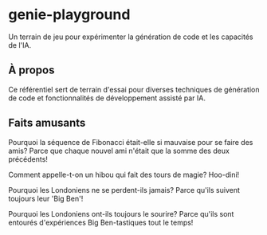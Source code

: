 # genie-playground

Un terrain de jeu pour expérimenter la génération de code et les capacités de l'IA.

## À propos

Ce référentiel sert de terrain d'essai pour diverses techniques de génération de code et fonctionnalités de développement assisté par IA.

## Faits amusants

Pourquoi la séquence de Fibonacci était-elle si mauvaise pour se faire des amis?
Parce que chaque nouvel ami n'était que la somme des deux précédents!

Comment appelle-t-on un hibou qui fait des tours de magie? Hoo-dini!

Pourquoi les Londoniens ne se perdent-ils jamais? Parce qu'ils suivent toujours leur 'Big Ben'!

Pourquoi les Londoniens ont-ils toujours le sourire? Parce qu'ils sont entourés d'expériences Big Ben-tastiques tout le temps!
